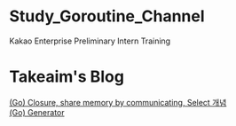 # Study_Goroutine_Channel
Kakao Enterprise Preliminary Intern Training

# Takeaim's Blog

[(Go) Closure, share memory by communicating, Select 개념](http://takeaimk.tk/language-go/2020/06/01/(Go)Closure_communicating_select.html)  
[(Go) Generator](http://takeaimk.tk/language-go/2020/06/02/(Go)Generator.html)  

